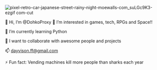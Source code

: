  ![pixel-retro-car-japanese-street-rainy-night-moewalls-com_suLGc9K3-ezgif com-cut](https://github.com/user-attachments/assets/07b946f2-8042-4aba-9b45-78d4e688bc3c)
 
 👋 Hi, I’m @DohkoProxy
 👀 I’m interested in games, tech, RPGs and Space!!
 
 🌱 I’m currently learning Python
 
 💞️ I want to collaborate with awesome people and projects
 
 📫 dayvison.ff@gmail.com
 
 ⚡ Fun fact: Vending machines kill more people than sharks each year

<!---
DohkoProxy/DohkoProxy is a ✨ special ✨ repository because its `README.md` (this file) appears on your GitHub profile.
You can click the Preview link to take a look at your changes.
--->
